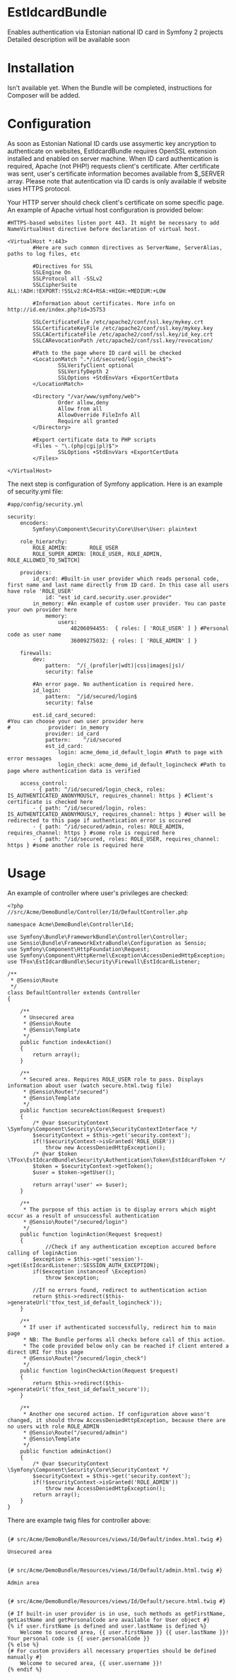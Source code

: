 EstIdcardBundle
===============

Enables authentication via Estonian national ID card in Symfony 2 projects
Detailed description will be available soon

Installation
===============
Isn't available yet. When the Bundle will be completed, instructions for Composer will be added.

Configuration
===============

As soon as Estonian National ID cards use assymertic key ancryption to authenticate on websites, EstIdcardBundle requires OpenSSL extension installed and enabled on server machine. When ID card authentication is required, Apache (not PHP!) requests client's certificate. After certificate was sent, user's certificate information becomes available from $_SERVER array. Please note that autentication via ID cards is only available if website uses HTTPS protocol.


Your HTTP server should check client's certificate on some specific page. An example of Apache virtual host configuration is provided below:
~~~
#HTTPS-based websites listen port 443. It might be necessary to add NameVirtualHost directive before declaration of virtual host.

<VirtualHost *:443>
        #Here are such common directives as ServerName, ServerAlias, paths to log files, etc 

        #Directives for SSL
        SSLEngine On
        SSLProtocol all -SSLv2
        SSLCipherSuite ALL:!ADH:!EXPORT:!SSLv2:RC4+RSA:+HIGH:+MEDIUM:+LOW
        
        #Information about certificates. More info on http://id.ee/index.php?id=35753
        
        SSLCertificateFile /etc/apache2/conf/ssl.key/mykey.crt
        SSLCertificateKeyFile /etc/apache2/conf/ssl.key/mykey.key
        SSLCACertificateFile /etc/apache2/conf/ssl.key/id_key.crt
        SSLCARevocationPath /etc/apache2/conf/ssl.key/revocation/
        
        #Path to the page where ID card will be checked
        <LocationMatch ".*/id/secured/login_check$">
                SSLVerifyClient optional
                SSLVerifyDepth 2
                SSLOptions +StdEnvVars +ExportCertData
        </LocationMatch>

        <Directory "/var/www/symfony/web">
                Order allow,deny
                Allow from all
                AllowOverride FileInfo All
                Require all granted
        </Directory>

        #Export certificate data to PHP scripts
        <Files ~ "\.(php|cgi|pl)$">
                SSLOptions +StdEnvVars +ExportCertData
        </Files>

</VirtualHost>
~~~

The next step is configuration of Symfony application.  Here is an example of security.yml file:

~~~
#app/config/security.yml

security:
    encoders:
        Symfony\Component\Security\Core\User\User: plaintext

    role_hierarchy:
        ROLE_ADMIN:       ROLE_USER
        ROLE_SUPER_ADMIN: [ROLE_USER, ROLE_ADMIN, ROLE_ALLOWED_TO_SWITCH]

    providers:
        id_card: #Built-in user provider which reads personal code, first name and last name directly from ID card. In this case all users have role 'ROLE_USER'
            id: "est_id_card.security.user.provider"
        in_memory: #An example of custom user provider. You can paste your own provider here
            memory:
                users:
                    48206094455:  { roles: [ 'ROLE_USER' ] } #Personal code as user name
                    36009275032: { roles: [ 'ROLE_ADMIN' ] }

    firewalls:
        dev:
            pattern:  ^/(_(profiler|wdt)|css|images|js)/
            security: false
            
        #An error page. No authentication is required here.
        id_login:
            pattern:  ^/id/secured/login$
            security: false
                
        est.id_card_secured:
#You can choose your own user provider here
#            provider: in_memory
            provider: id_card
            pattern:    ^/id/secured
            est_id_card:
                login: acme_demo_id_default_login #Path to page with error messages
                login_check: acme_demo_id_default_logincheck #Path to page where authentication data is verified

    access_control:
        - { path: ^/id/secured/login_check, roles: IS_AUTHENTICATED_ANONYMOUSLY, requires_channel: https } #Client's certificate is checked here
        - { path: ^/id/secured/login, roles: IS_AUTHENTICATED_ANONYMOUSLY, requires_channel: https } #User will be redirected to this page if authentication error is occured
        - { path: ^/id/secured/admin, roles: ROLE_ADMIN, requires_channel: https } #some role is required here
        - { path: ^/id/secured, roles: ROLE_USER, requires_channel: https } #some another role is required here
~~~

Usage
=======================================

An example of controller where user's privileges are checked:

~~~
<?php
//src/Acme/DemoBundle/Controller/Id/DefaultController.php

namespace Acme\DemoBundle\Controller\Id;

use Symfony\Bundle\FrameworkBundle\Controller\Controller;
use Sensio\Bundle\FrameworkExtraBundle\Configuration as Sensio;
use Symfony\Component\HttpFoundation\Request;
use Symfony\Component\HttpKernel\Exception\AccessDeniedHttpException;
use TFox\EstIdcardBundle\Security\Firewall\EstIdcardListener;

/**
 * @Sensio\Route
 */
class DefaultController extends Controller
{
	
	/**
	 * Unsecured area
	 * @Sensio\Route
	 * @Sensio\Template
	 */
	public function indexAction()
	{
		return array();
	}
	
	/**
	 * Secured area. Requires ROLE_USER role to pass. Displays information about user (watch secure.html.twig file)
	 * @Sensio\Route("/secured")
	 * @Sensio\Template
	 */
	public function secureAction(Request $request)
	{
		/* @var $securityContext \Symfony\Component\Security\Core\SecurityContextInterface */
		$securityContext = $this->get('security.context');
		if(!$securityContext->isGranted('ROLE_USER'))
			throw new AccessDeniedHttpException();
		/* @var $token \TFox\EstIdcardBundle\Security\Authentication\Token\EstIdcardToken */
		$token = $securityContext->getToken();
		$user = $token->getUser();

		return array('user' => $user);
	}
	
	/**
	 * The purpose of this action is to display errors which might occur as a result of unsuccessful authentication
	 * @Sensio\Route("/secured/login")
	 */
	public function loginAction(Request $request)
	{
	        //Check if any authentication exception accured before calling of loginAction
		$exception = $this->get('session')->get(EstIdcardListener::SESSION_AUTH_EXCEPTION);
		if($exception instanceof \Exception)
			throw $exception;
			
		//If no errors found, redirect to authentication action
		return $this->redirect($this->generateUrl('tfox_test_id_default_logincheck'));
	}
	
	/**
	 * If user if authenticated successfully, redirect him to main page
	 * NB: The Bundle performs all checks before call of this action.
	 * The code provided below only can be reached if client entered a direct URI for this page
	 * @Sensio\Route("/secured/login_check")
	 */
	public function loginCheckAction(Request $request)
	{
		return $this->redirect($this->generateUrl('tfox_test_id_default_secure'));
	}
	
	/**
	 * Another one secured action. If configuration above wasn't changed, it should throw AccessDeniedHttpException, because there are no users with role ROLE_ADMIN
	 * @Sensio\Route("/secured/admin")
	 * @Sensio\Template
	 */
	public function adminAction()
	{
		/* @var $securityContext \Symfony\Component\Security\Core\SecurityContext */
		$securityContext = $this->get('security.context');
		if(!$securityContext->isGranted('ROLE_ADMIN'))
			throw new AccessDeniedHttpException();
		return array();
	}
}
~~~

There are example twig files for controller above:

~~~

{# src/Acme/DemoBundle/Resources/views/Id/Default/index.html.twig #}

Unsecured area

~~~

~~~

{# src/Acme/DemoBundle/Resources/views/Id/Default/admin.html.twig #}

Admin area

~~~

~~~

{# src/Acme/DemoBundle/Resources/views/Id/Default/secure.html.twig #}

{# If built-in user provider is in use, such methods as getFirstName, getLastName and getPersonalCode are available for User object #}
{% if user.firstName is defined and user.lastName is defined %}
	Welcome to secured area, {{ user.firstName }} {{ user.lastName }}! Your personal code is {{ user.personalCode }}
{% else %}
{# For custom providers all necessary properties should be defined manually #}
	Welcome to secured area, {{ user.username }}!
{% endif %}

~~~


